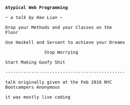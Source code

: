 <pre>
    <b>Atypical Web Programming</b>

    <i>~ a talk by Hao Lian ~</i>

    Drop your Methods and your Classes on the
    Floor

    Use Haskell and Servant to achieve your Dreams

                   Stop Worrying

    Start Making Goofy Shit

    ----------------------------------------------

    talk originally given at the Feb 2016 NYC
    Bootcampers Anonymous

    it was mostly live coding
</pre>
